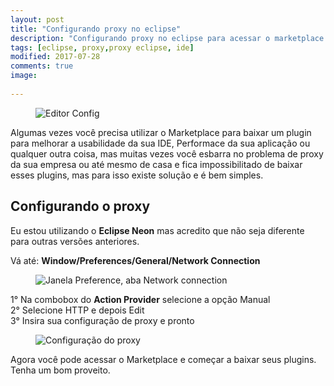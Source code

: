 ```yaml
---
layout: post
title: "Configurando proxy no eclipse"
description: "Configurando proxy no eclipse para acessar o marketplace ou qualquer conexão externa."
tags: [eclipse, proxy,proxy eclipse, ide]
modified: 2017-07-28
comments: true
image:
  
---
```


<figure>
	<img src="{{ site.url }}/images/eclipse-logo.png" alt="Editor Config"/>
</figure>
Algumas vezes você precisa utilizar o Marketplace para baixar um plugin para melhorar a usabilidade da sua IDE, Performace da sua aplicação ou qualquer outra coisa, mas muitas vezes você esbarra no problema de proxy da sua empresa ou até mesmo de casa e fica impossibilitado de baixar esses plugins, mas para isso existe solução e é bem simples.

## Configurando o proxy

Eu estou utilizando o <b>Eclipse Neon</b> mas acredito que não seja diferente para outras 
versões anteriores.

Vá até: <b>Window/Preferences/General/Network Connection</b>

<figure>
	<img src="{{ site.url }}/images/network-connection.png" alt="Janela Preference, aba Network connection"/>
</figure>

1° Na combobox do <b>Action Provider</b> selecione a opção Manual<br/>
2° Selecione HTTP e depois Edit<br/>
3° Insira sua configuração de proxy e pronto<br/>

<figure>
	<img src="{{ site.url }}/images/proxy-config.png" alt="Configuração do proxy"/>
</figure>

Agora você pode acessar o Marketplace e começar a baixar seus plugins.<br/>
Tenha um bom proveito.